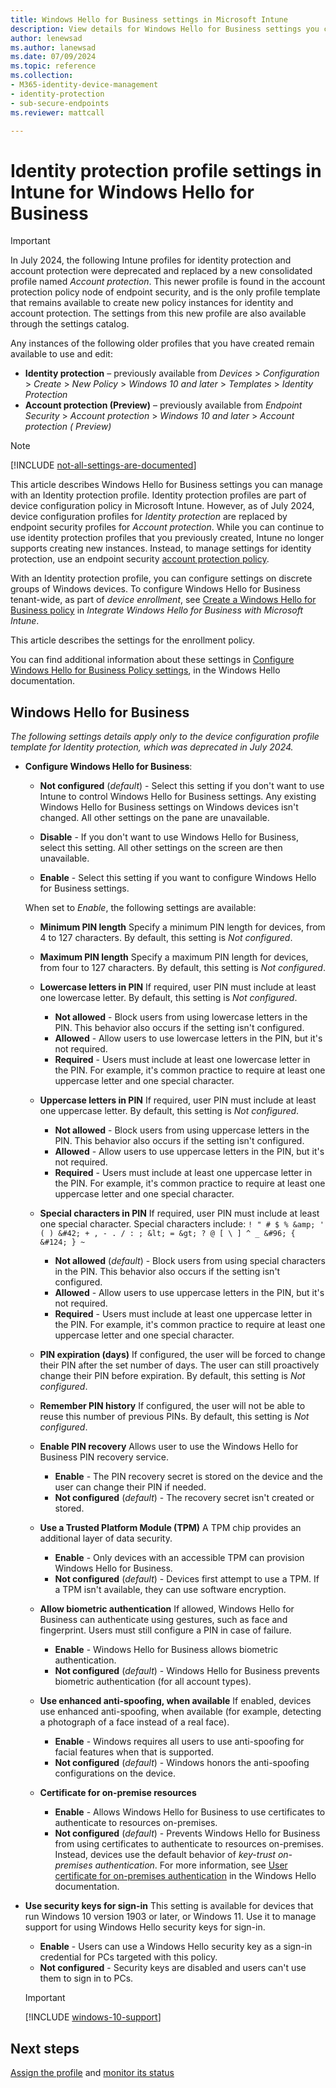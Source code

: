 ```yaml
---
title: Windows Hello for Business settings in Microsoft Intune
description: View details for Windows Hello for Business settings you configure in an Intune identity protection profile for device groups in Intune.
author: lenewsad
ms.author: lanewsad
ms.date: 07/09/2024
ms.topic: reference
ms.collection:
- M365-identity-device-management
- identity-protection
- sub-secure-endpoints
ms.reviewer: mattcall

---
```


# Identity protection profile settings in Intune for Windows Hello for Business

> [!IMPORTANT]
>
> In July 2024, the following Intune profiles for identity protection and account protection were deprecated and replaced by a new consolidated profile named *Account protection*. This newer profile is found in the account protection policy node of endpoint security, and is the only profile template that remains available to create new policy instances for identity and account protection. The settings from this new profile are also available through the settings catalog.
>
> Any instances of the following older profiles that you have created remain available to use and edit:
>
> - **Identity protection** – previously available from *Devices* > *Configuration* > *Create* > *New Policy* > *Windows 10 and later* > *Templates* > *Identity Protection*
> - **Account protection (Preview)** – previously available from *Endpoint Security* > *Account protection* > *Windows 10 and later* > *Account protection ( Preview)*

> [!NOTE]
> [!INCLUDE [not-all-settings-are-documented](../includes/not-all-settings-are-documented.md)]

This article describes Windows Hello for Business settings you can manage with an Identity protection profile. Identity protection profiles are part of device configuration policy in Microsoft Intune. However, as of July 2024, device configuration profiles for *Identity protection* are replaced by endpoint security profiles for *Account protection*. While you can continue to use identity protection profiles that you previously created, Intune no longer supports creating new instances. Instead, to manage settings for identity protection, use an endpoint security [account protection policy](../protect/endpoint-security-account-protection-policy.md).

With an Identity protection profile, you can configure settings on discrete groups of Windows devices. To configure Windows Hello for Business tenant-wide, as part of *device enrollment*, see [Create a Windows Hello for Business policy](../protect/windows-hello.md) in *Integrate Windows Hello for Business with Microsoft Intune*.

This article describes the settings for the enrollment policy.

You can find additional information about these settings in [Configure Windows Hello for Business Policy settings](/windows/security/identity-protection/hello-for-business/hello-cert-trust-policy-settings), in the Windows Hello documentation.

## Windows Hello for Business

*The following settings details apply only to the device configuration profile template for Identity protection, which was deprecated in July 2024.*

- **Configure Windows Hello for Business**:

  - **Not configured** (*default*) - Select this setting if you don't want to use Intune to control Windows Hello for Business settings. Any existing Windows Hello for Business settings on Windows devices isn't changed. All other settings on the pane are unavailable.

  - **Disable** - If you don't want to use Windows Hello for Business, select this setting. All other settings on the screen are then unavailable.
  - **Enable** - Select this setting if you want to configure Windows Hello for Business settings.

  When set to *Enable*, the following settings are available:

  - **Minimum PIN length**
    Specify a minimum PIN length for devices, from 4 to 127 characters. By default, this setting is *Not configured*.

  - **Maximum PIN length**
  Specify a maximum PIN length for devices, from four to 127 characters. By default, this setting is *Not configured*.

  - **Lowercase letters in PIN**
    If required, user PIN must include at least one lowercase letter. By default, this setting is *Not configured*.

    - **Not allowed** - Block users from using lowercase letters in the PIN. This behavior also occurs if the setting isn't configured.
    - **Allowed** - Allow users to use lowercase letters in the PIN, but it's not required.
    - **Required** - Users must include at least one lowercase letter in the PIN. For example, it's common practice to require at least one uppercase letter and one special character.

  - **Uppercase letters in PIN**
    If required, user PIN must include at least one uppercase letter. By default, this setting is *Not configured*.

    - **Not allowed** - Block users from using uppercase letters in the PIN. This behavior also occurs if the setting isn't configured.
    - **Allowed** - Allow users to use uppercase letters in the PIN, but it's not required.
    - **Required** - Users must include at least one uppercase letter in the PIN. For example, it's common practice to require at least one uppercase letter and one special character.

  - **Special characters in PIN**
    If required, user PIN must include at least one special character. Special characters include: `! " # $ % &amp; ' ( ) &#42; + , - . / : ; &lt; = &gt; ? @ [ \ ] ^ _ &#96; { &#124; } ~`

    - **Not allowed** (*default*) - Block users from using special characters in the PIN. This behavior also occurs if the setting isn't configured.
    - **Allowed** - Allow users to use uppercase letters in the PIN, but it's not required.
    - **Required** - Users must include at least one uppercase letter in the PIN. For example, it's common practice to require at least one uppercase letter and one special character.

  - **PIN expiration (days)**
    If configured, the user will be forced to change their PIN after the set number of days. The user can still proactively change their PIN before expiration. By default, this setting is *Not configured*.

  - **Remember PIN history**
    If configured, the user will not be able to reuse this number of previous PINs. By default, this setting is *Not configured*.

  - **Enable PIN recovery**
    Allows user to use the Windows Hello for Business PIN recovery service.

    - **Enable** - The PIN recovery secret is stored on the device and the user can change their PIN if needed.
    - **Not configured** (*default*) - The recovery secret isn't created or stored.

  - **Use a Trusted Platform Module (TPM)**
    A TPM chip provides an additional layer of data security.

    - **Enable** - Only devices with an accessible TPM can provision Windows Hello for Business.
    - **Not configured** (*default*) - Devices first attempt to use a TPM. If a TPM isn't available, they can use software encryption.

  - **Allow biometric authentication**
    If allowed, Windows Hello for Business can authenticate using gestures, such as face and fingerprint. Users must still configure a PIN in case of failure.

    - **Enable** - Windows Hello for Business allows biometric authentication.
    - **Not configured** (*default*) - Windows Hello for Business prevents biometric authentication (for all account types).

  - **Use enhanced anti-spoofing, when available**
    If enabled, devices use enhanced anti-spoofing, when available (for example, detecting a photograph of a face instead of a real face).

    - **Enable** - Windows requires all users to use anti-spoofing for facial features when that is supported.
    - **Not configured** (*default*) - Windows honors the anti-spoofing configurations on the device.

  - **Certificate for on-premise resources**

    - **Enable** - Allows Windows Hello for Business to use certificates to authenticate to resources on-premises.
    - **Not configured** (*default*) - Prevents Windows Hello for Business from using certificates to authenticate to resources on-premises. Instead, devices use the default behavior of *key-trust on-premises authentication*. For more information, see [User certificate for on-premises authentication](/windows/security/identity-protection/hello-for-business/hello-cert-trust-policy-settings#use-certificate-for-on-premises-authentication) in the Windows Hello documentation.

- **Use security keys for sign-in**
  This setting is available for devices that run Windows 10 version 1903 or later, or Windows 11. Use it to manage support for using Windows Hello security keys for sign-in.

  - **Enable** - Users can use a Windows Hello security key as a sign-in credential for PCs targeted with this policy.
  - **Not configured** - Security keys are disabled and users can't use them to sign in to PCs.  

   > [!IMPORTANT]
   > [!INCLUDE [windows-10-support](../includes/windows-10-support.md)]

## Next steps

[Assign the profile](../configuration/device-profile-assign.md) and [monitor its status](../configuration/device-profile-monitor.md)